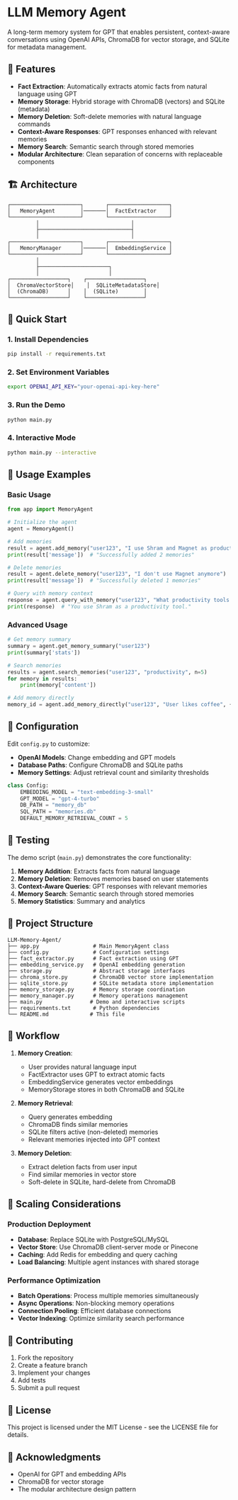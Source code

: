# LLM Memory Agent

A long-term memory system for GPT that enables persistent, context-aware conversations using OpenAI APIs, ChromaDB for vector storage, and SQLite for metadata management.

## 🎯 Features

- **Fact Extraction**: Automatically extracts atomic facts from natural language using GPT
- **Memory Storage**: Hybrid storage with ChromaDB (vectors) and SQLite (metadata)
- **Memory Deletion**: Soft-delete memories with natural language commands
- **Context-Aware Responses**: GPT responses enhanced with relevant memories
- **Memory Search**: Semantic search through stored memories
- **Modular Architecture**: Clean separation of concerns with replaceable components

## 🏗️ Architecture

```
┌──────────────────────┐       ┌───────────────────┐
│   MemoryAgent        │───────│  FactExtractor    │
└──────────────────────┘       └───────────────────┘
         │                             │
         ├─────────────────────────────┤
         │                             │
┌──────────────────────┐       ┌───────────────────┐
│   MemoryManager      │───────│  EmbeddingService │
└──────────────────────┘       └───────────────────┘
         │
         ├──────────────────────┐
         │                      │
┌──────────────────┐    ┌──────────────────┐
│  ChromaVectorStore│    │  SQLiteMetadataStore│
│  (ChromaDB)      │    │  (SQLite)        │
└──────────────────┘    └──────────────────┘
```

## 🚀 Quick Start

### 1. Install Dependencies

```bash
pip install -r requirements.txt
```

### 2. Set Environment Variables

```bash
export OPENAI_API_KEY="your-openai-api-key-here"
```

### 3. Run the Demo

```bash
python main.py
```

### 4. Interactive Mode

```bash
python main.py --interactive
```

## 📖 Usage Examples

### Basic Usage

```python
from app import MemoryAgent

# Initialize the agent
agent = MemoryAgent()

# Add memories
result = agent.add_memory("user123", "I use Shram and Magnet as productivity tools")
print(result['message'])  # "Successfully added 2 memories"

# Delete memories
result = agent.delete_memory("user123", "I don't use Magnet anymore")
print(result['message'])  # "Successfully deleted 1 memories"

# Query with memory context
response = agent.query_with_memory("user123", "What productivity tools do I use?")
print(response)  # "You use Shram as a productivity tool."
```

### Advanced Usage

```python
# Get memory summary
summary = agent.get_memory_summary("user123")
print(summary['stats'])

# Search memories
results = agent.search_memories("user123", "productivity", n=5)
for memory in results:
    print(memory['content'])

# Add memory directly
memory_id = agent.add_memory_directly("user123", "User likes coffee", {"category": "preferences"})
```

## 🔧 Configuration

Edit `config.py` to customize:

- **OpenAI Models**: Change embedding and GPT models
- **Database Paths**: Configure ChromaDB and SQLite paths
- **Memory Settings**: Adjust retrieval count and similarity thresholds

```python
class Config:
    EMBEDDING_MODEL = "text-embedding-3-small"
    GPT_MODEL = "gpt-4-turbo"
    DB_PATH = "memory_db"
    SQL_PATH = "memories.db"
    DEFAULT_MEMORY_RETRIEVAL_COUNT = 5
```

## 🧪 Testing

The demo script (`main.py`) demonstrates the core functionality:

1. **Memory Addition**: Extracts facts from natural language
2. **Memory Deletion**: Removes memories based on user statements
3. **Context-Aware Queries**: GPT responses with relevant memories
4. **Memory Search**: Semantic search through stored memories
5. **Memory Statistics**: Summary and analytics

## 📁 Project Structure

```
LLM-Memory-Agent/
├── app.py                 # Main MemoryAgent class
├── config.py              # Configuration settings
├── fact_extractor.py      # Fact extraction using GPT
├── embedding_service.py   # OpenAI embedding generation
├── storage.py             # Abstract storage interfaces
├── chroma_store.py        # ChromaDB vector store implementation
├── sqlite_store.py        # SQLite metadata store implementation
├── memory_storage.py      # Memory storage coordination
├── memory_manager.py      # Memory operations management
├── main.py               # Demo and interactive scripts
├── requirements.txt       # Python dependencies
└── README.md             # This file
```

## 🔄 Workflow

1. **Memory Creation**:
   - User provides natural language input
   - FactExtractor uses GPT to extract atomic facts
   - EmbeddingService generates vector embeddings
   - MemoryStorage stores in both ChromaDB and SQLite

2. **Memory Retrieval**:
   - Query generates embedding
   - ChromaDB finds similar memories
   - SQLite filters active (non-deleted) memories
   - Relevant memories injected into GPT context

3. **Memory Deletion**:
   - Extract deletion facts from user input
   - Find similar memories in vector store
   - Soft-delete in SQLite, hard-delete from ChromaDB

## 🚀 Scaling Considerations

### Production Deployment

- **Database**: Replace SQLite with PostgreSQL/MySQL
- **Vector Store**: Use ChromaDB client-server mode or Pinecone
- **Caching**: Add Redis for embedding and query caching
- **Load Balancing**: Multiple agent instances with shared storage

### Performance Optimization

- **Batch Operations**: Process multiple memories simultaneously
- **Async Operations**: Non-blocking memory operations
- **Connection Pooling**: Efficient database connections
- **Vector Indexing**: Optimize similarity search performance

## 🤝 Contributing

1. Fork the repository
2. Create a feature branch
3. Implement your changes
4. Add tests
5. Submit a pull request

## 📄 License

This project is licensed under the MIT License - see the LICENSE file for details.

## 🙏 Acknowledgments

- OpenAI for GPT and embedding APIs
- ChromaDB for vector storage
- The modular architecture design pattern
